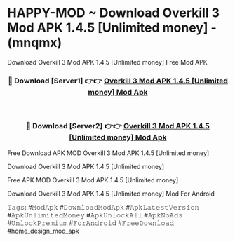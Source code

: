 # HAPPY-MOD ~ Download Overkill 3 Mod APK 1.4.5 [Unlimited money] - (mnqmx)
Download Overkill 3 Mod APK 1.4.5 [Unlimited money] Free Mod APK

<div align="center">
<h3>🔴 Download [Server1] 👉👉 <a href="https://apk-comot.site?title=Overkill_3_Mod_APK_1.4.5_[Unlimited_money]">Overkill 3 Mod APK 1.4.5 [Unlimited money] Mod Apk</a></h3><br>

<h3>🔴 Download [Server2] 👉👉 <a href="https://apk-comot.site?title=Overkill_3_Mod_APK_1.4.5_[Unlimited_money]">Overkill 3 Mod APK 1.4.5 [Unlimited money] Mod Apk</a></h3>
</div>


Free Download APK MOD Overkill 3 Mod APK 1.4.5 [Unlimited money]

Download Overkill 3 Mod APK 1.4.5 [Unlimited money] 

Free APK MOD Overkill 3 Mod APK 1.4.5 [Unlimited money] 

Download Overkill 3 Mod APK 1.4.5 [Unlimited money] Mod For Android

𝚃𝚊𝚐𝚜: #𝙼𝚘𝚍𝙰𝚙𝚔 #𝙳𝚘𝚠𝚗𝚕𝚘𝚊𝚍𝙼𝚘𝚍𝙰𝚙𝚔 #𝙰𝚙𝚔𝙻𝚊𝚝𝚎𝚜𝚝𝚅𝚎𝚛𝚜𝚒𝚘𝚗 #𝙰𝚙𝚔𝚄𝚗𝚕𝚒𝚖𝚒𝚝𝚎𝚍𝙼𝚘𝚗𝚎𝚢 #𝙰𝚙𝚔𝚄𝚗𝚕𝚘𝚌𝚔𝙰𝚕𝚕 #𝙰𝚙𝚔𝙽𝚘𝙰𝚍𝚜 #𝚄𝚗𝚕𝚘𝚌𝚔𝙿𝚛𝚎𝚖𝚒𝚞𝚖 #𝙵𝚘𝚛𝙰𝚗𝚍𝚛𝚘𝚒𝚍 #𝙵𝚛𝚎𝚎𝙳𝚘𝚠𝚗𝚕𝚘𝚊𝚍 #home_design_mod_apk